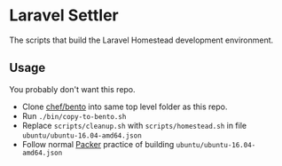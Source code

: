 # Laravel Settler

The scripts that build the Laravel Homestead development environment.

## Usage

You probably don't want this repo.

* Clone [chef/bento](https://github.com/chef/bento) into same top level folder as this repo.
* Run `./bin/copy-to-bento.sh`
* Replace `scripts/cleanup.sh` with `scripts/homestead.sh` in file `ubuntu/ubuntu-16.04-amd64.json`
* Follow normal [Packer](https://www.packer.io/) practice of building `ubuntu/ubuntu-16.04-amd64.json`
